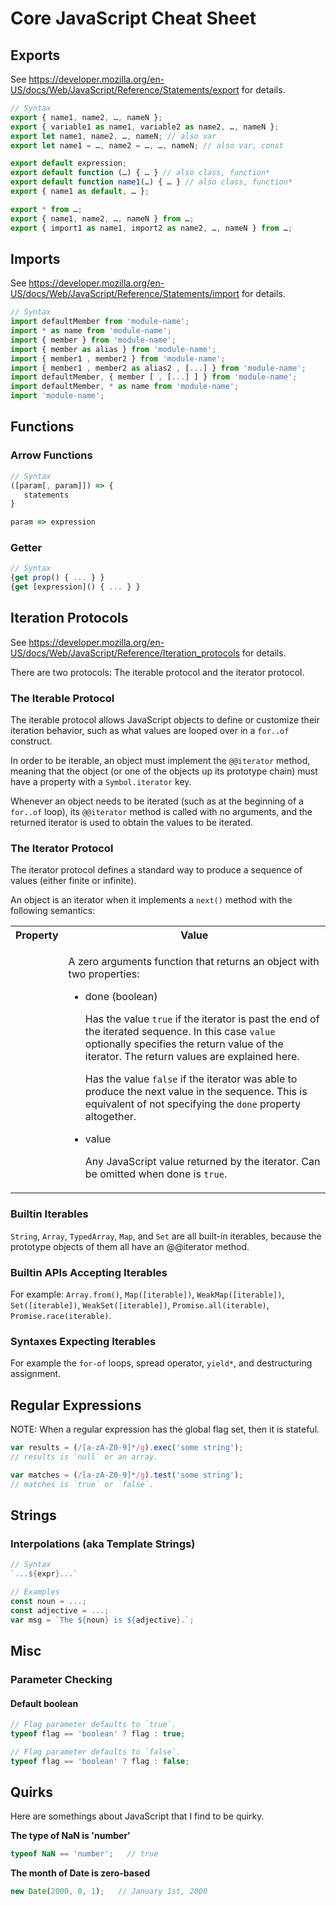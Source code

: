 # Core JavaScript Cheat Sheet


## Exports

See https://developer.mozilla.org/en-US/docs/Web/JavaScript/Reference/Statements/export for details.

```js
// Syntax
export { name1, name2, …, nameN };
export { variable1 as name1, variable2 as name2, …, nameN };
export let name1, name2, …, nameN; // also var
export let name1 = …, name2 = …, …, nameN; // also var, const

export default expression;
export default function (…) { … } // also class, function*
export default function name1(…) { … } // also class, function*
export { name1 as default, … };

export * from …;
export { name1, name2, …, nameN } from …;
export { import1 as name1, import2 as name2, …, nameN } from …;
```


## Imports

See https://developer.mozilla.org/en-US/docs/Web/JavaScript/Reference/Statements/import for details.

```js
// Syntax
import defaultMember from 'module-name';
import * as name from 'module-name';
import { member } from 'module-name';
import { member as alias } from 'module-name';
import { member1 , member2 } from 'module-name';
import { member1 , member2 as alias2 , [...] } from 'module-name';
import defaultMember, { member [ , [...] ] } from 'module-name';
import defaultMember, * as name from 'module-name';
import 'module-name';
```


## Functions

### Arrow Functions

```js
// Syntax
([param[, param]]) => {
   statements
}

param => expression
```

### Getter

```js
// Syntax
{get prop() { ... } }
{get [expression]() { ... } }
```


## Iteration Protocols

See https://developer.mozilla.org/en-US/docs/Web/JavaScript/Reference/Iteration_protocols for details.

There are two protocols: The iterable protocol and the iterator protocol.

### The Iterable Protocol

The iterable protocol allows JavaScript objects to define or customize their iteration behavior, such as what values
are looped over in a `for..of` construct.

In order to be iterable, an object must implement the `@@iterator` method, meaning that the object (or one of the
objects up its prototype chain) must have a property with a `Symbol.iterator` key.

Whenever an object needs to be iterated (such as at the beginning of a `for..of` loop), its `@@iterator` method is
called with no arguments, and the returned iterator is used to obtain the values to be iterated.

### The Iterator Protocol

The iterator protocol defines a standard way to produce a sequence of values (either finite or infinite).

An object is an iterator when it implements a `next()` method with the following semantics:

<table>
  <tr>
    <th>Property</th>
    <th>Value</th>
  </tr>
  <tr>
    <td></td>
    <td>
      <p>A zero arguments function that returns an object with two properties:</p>
      <ul>
        <li>
          <p>done (boolean)</p>
          <p>
            Has the value <code>true</code> if the iterator is past the end of the iterated sequence.  In this case <code>value</code>
            optionally specifies the return value of the iterator.  The return values are explained here.
          </p>
          <p>
            Has the value <code>false</code> if the iterator was able to produce the next value in the sequence.  This is equivalent
            of not specifying the <code>done</code> property altogether.
          </p>
        </li>
        <li>
          <p>value</p>
          <p>
            Any JavaScript value returned by the iterator.  Can be omitted when done is <code>true</code>.
          </p>
        </li>
      </ul>
    </td>
  </tr>
</table>

### Builtin Iterables

`String`, `Array`, `TypedArray`, `Map`, and `Set` are all built-in iterables, because the prototype objects of them
all have an @@iterator method.

### Builtin APIs Accepting Iterables

For example: `Array.from()`, `Map([iterable])`, `WeakMap([iterable])`, `Set([iterable])`, `WeakSet([iterable])`,
`Promise.all(iterable)`, `Promise.race(iterable)`.

### Syntaxes Expecting Iterables

For example the `for-of` loops, spread operator, `yield*`, and destructuring assignment.


## Regular Expressions

NOTE: When a regular expression has the global flag set, then it is stateful.

```js
var results = (/[a-zA-Z0-9]*/g).exec('some string');
// results is `null` or an array.

var matches = (/[a-zA-Z0-9]*/g).test('some string');
// matches is `true` or `false`.
```

## Strings

### Interpolations (aka Template Strings)

```js
// Syntax
`...${expr}...`

// Examples
const noun = ...;
const adjective = ...;
var msg = `The ${noun} is ${adjective}.`;
```


## Misc

### Parameter Checking

#### Default boolean

```js
// Flag parameter defaults to `true`.
typeof flag == 'boolean' ? flag : true;

// Flag parameter defaults to `false`.
typeof flag == 'boolean' ? flag : false;
```

## Quirks

Here are somethings about JavaScript that I find to be quirky.

**The type of NaN is 'number'**

```js
typeof NaN == 'number';   // true
```

**The month of Date is zero-based**

```js
new Date(2000, 0, 1);   // January 1st, 2000
```
